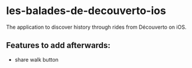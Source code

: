 # les-balades-de-decouverto-ios

The application to discover history through rides from Découverto on iOS.


## Features to add afterwards:

* share walk button